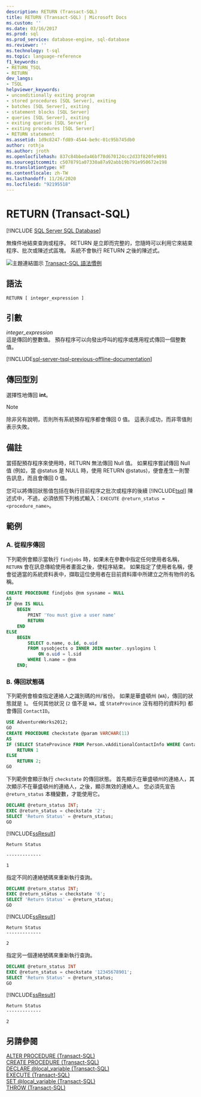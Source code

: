 ```yaml
---
description: RETURN (Transact-SQL)
title: RETURN (Transact-SQL) | Microsoft Docs
ms.custom: ''
ms.date: 03/16/2017
ms.prod: sql
ms.prod_service: database-engine, sql-database
ms.reviewer: ''
ms.technology: t-sql
ms.topic: language-reference
f1_keywords:
- RETURN_TSQL
- RETURN
dev_langs:
- TSQL
helpviewer_keywords:
- unconditionally exiting program
- stored procedures [SQL Server], exiting
- batches [SQL Server], exiting
- statement blocks [SQL Server]
- queries [SQL Server], exiting
- exiting queries [SQL Server]
- exiting procedures [SQL Server]
- RETURN statement
ms.assetid: 1d9c8247-fd89-4544-be9c-01c95b745db0
author: rothja
ms.author: jroth
ms.openlocfilehash: 837c84bbeda46bf78d670124cc2d33f820fe9891
ms.sourcegitcommit: c5078791a07330a87a92abb19b791e950672e198
ms.translationtype: HT
ms.contentlocale: zh-TW
ms.lasthandoff: 11/26/2020
ms.locfileid: "92195518"
---
```

# <a name="return-transact-sql"></a>RETURN (Transact-SQL)
[!INCLUDE [SQL Server SQL Database](../../includes/applies-to-version/sql-asdb.md)]

  無條件地結束查詢或程序。 RETURN 是立即而完整的，您隨時可以利用它來結束程序、批次或陳述式區塊。 系統不會執行 RETURN 之後的陳述式。  
  
 ![主題連結圖示](../../database-engine/configure-windows/media/topic-link.gif "主題連結圖示") [Transact-SQL 語法慣例](../../t-sql/language-elements/transact-sql-syntax-conventions-transact-sql.md)  
  
## <a name="syntax"></a>語法  
  
```syntaxsql
RETURN [ integer_expression ]   
```  
  
## <a name="arguments"></a>引數  
 *integer_expression*  
 這是傳回的整數值。 預存程序可以向發出呼叫的程序或應用程式傳回一個整數值。  
  
[!INCLUDE[sql-server-tsql-previous-offline-documentation](../../includes/sql-server-tsql-previous-offline-documentation.md)]

## <a name="return-types"></a>傳回型別
 選擇性地傳回 **int**。  
  
> [!NOTE]  
>  除非另有說明，否則所有系統預存程序都會傳回 0 值。 這表示成功，而非零值則表示失敗。  
  
## <a name="remarks"></a>備註  
 當搭配預存程序來使用時，RETURN 無法傳回 Null 值。 如果程序嘗試傳回 Null 值 (例如，當 @status 是 NULL 時，使用 RETURN @status)，便會產生一則警告訊息，而且會傳回 0 值。  
  
 您可以將傳回狀態值包括在執行目前程序之批次或程序的後續 [!INCLUDE[tsql](../../includes/tsql-md.md)] 陳述式中，不過，必須依照下列格式輸入：`EXECUTE @return_status = <procedure_name>`。  
  
## <a name="examples"></a>範例  
  
### <a name="a-returning-from-a-procedure"></a>A. 從程序傳回  
 下列範例會顯示當執行 `findjobs` 時，如果未在參數中指定任何使用者名稱，`RETURN` 會在訊息傳給使用者畫面之後，使程序結束。 如果指定了使用者名稱，便會從適當的系統資料表中，擷取這位使用者在目前資料庫中所建立之所有物件的名稱。  
  
```sql  
CREATE PROCEDURE findjobs @nm sysname = NULL  
AS   
IF @nm IS NULL  
    BEGIN  
        PRINT 'You must give a user name'  
        RETURN  
    END  
ELSE  
    BEGIN  
        SELECT o.name, o.id, o.uid  
        FROM sysobjects o INNER JOIN master..syslogins l  
            ON o.uid = l.sid  
        WHERE l.name = @nm  
    END;  
```  
  
### <a name="b-returning-status-codes"></a>B. 傳回狀態碼  
 下列範例會檢查指定連絡人之識別碼的州/省份。 如果是華盛頓州 (`WA`)，傳回的狀態就是 `1`。 任何其他狀況 (`2` 值不是 `WA`，或 `StateProvince` 沒有相符的資料列) 都會傳回 `ContactID`。  
  
```sql  
USE AdventureWorks2012;  
GO  
CREATE PROCEDURE checkstate @param VARCHAR(11)  
AS  
IF (SELECT StateProvince FROM Person.vAdditionalContactInfo WHERE ContactID = @param) = 'WA'  
    RETURN 1  
ELSE  
    RETURN 2;  
GO  
```  
  
 下列範例會顯示執行 `checkstate` 的傳回狀態。 首先顯示在華盛頓州的連絡人，其次顯示不在華盛頓州的連絡人，之後，顯示無效的連絡人。 您必須先宣告 `@return_status` 本機變數，才能使用它。  
  
```sql  
DECLARE @return_status INT;  
EXEC @return_status = checkstate '2';  
SELECT 'Return Status' = @return_status;  
GO  
```  
  
 [!INCLUDE[ssResult](../../includes/ssresult-md.md)]  
  
 ```
 Return Status 
  
 ------------- 
  
 1
 ```  
  
 指定不同的連絡號碼來重新執行查詢。  
  
```sql  
DECLARE @return_status INT;  
EXEC @return_status = checkstate '6';  
SELECT 'Return Status' = @return_status;  
GO  
```  
  
 [!INCLUDE[ssResult](../../includes/ssresult-md.md)]  
  
 ```
 Return Status  
 -------------  
  
 2
 ```  
  
 指定另一個連絡號碼來重新執行查詢。  
  
```sql  
DECLARE @return_status INT  
EXEC @return_status = checkstate '12345678901';  
SELECT 'Return Status' = @return_status;  
GO  
```  
  
 [!INCLUDE[ssResult](../../includes/ssresult-md.md)]  
  
 ```
 Return Status  
 -------------  
  
 2
 ```  
  
## <a name="see-also"></a>另請參閱  
 [ALTER PROCEDURE &#40;Transact-SQL&#41;](../../t-sql/statements/alter-procedure-transact-sql.md)   
 [CREATE PROCEDURE &#40;Transact-SQL&#41;](../../t-sql/statements/create-procedure-transact-sql.md)   
 [DECLARE @local_variable &#40;Transact-SQL&#41;](../../t-sql/language-elements/declare-local-variable-transact-sql.md)   
 [EXECUTE &#40;Transact-SQL&#41;](../../t-sql/language-elements/execute-transact-sql.md)   
 [SET @local_variable &#40;Transact-SQL&#41;](../../t-sql/language-elements/set-local-variable-transact-sql.md)   
 [THROW &#40;Transact-SQL&#41;](../../t-sql/language-elements/throw-transact-sql.md)  
  
  
